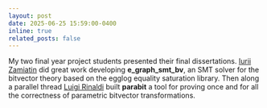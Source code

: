```yaml
---
layout: post
date: 2025-06-25 15:59:00-0400
inline: true
related_posts: false
---
```


My two final year project students presented their final dissertations. [Iurii Zamiatin](https://www.linkedin.com/in/notiurii/?originalSubdomain=uk) did great work developing **e_graph_smt_bv**, an SMT solver for the bitvector theory based on the egglog equality saturation library. Then along a parallel thread [Luigi Rinaldi](https://www.linkedin.com/in/luigi-rinaldi/?originalSubdomain=uk) built **parabit** a tool for proving once and for all the correctness of parametric bitvector transformations.

